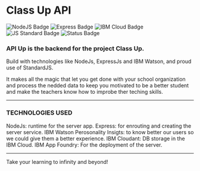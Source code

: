 # Class Up API

![NodeJS Badge](https://img.shields.io/badge/NodeJs-10.16-green?style=flat) ![Express Badge](https://img.shields.io/badge/Express-4.17.1-lightgrey?style=flat) ![IBM Cloud Badge](https://img.shields.io/badge/IBM-Cloud-blue?style=flat) ![JS Standard Badge](https://img.shields.io/badge/Standard-JS-yellow?style=flat) ![Status Badge](https://img.shields.io/badge/Status-development-red?style=flat) 

### API Up is the backend for the project Class Up.

Build with technologies like NodeJs, ExpressJs and IBM Watson, and proud use of StandardJS.

It makes all the magic that let you get done with your school organization and process the nedded data to keep you motivated to be a better student and make the teachers know how to improbe ther teching skills.

---

### TECHNOLOGIES USED
NodeJs: runtime for the server app.
Express: for enrouting and creating the server service.
IBM Watson Perosonality Insigts: to know better our users so we could give them a better experience.
IBM Cloudant: DB storage in the IBM Cloud.
IBM App Foundry: For the deployment of the server. 

---

Take your learning to infinity and beyond!